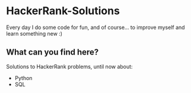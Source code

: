 # HackerRank-Solutions

Every day I do some code for fun, and of course... to improve myself and learn something new :)

## What can you find here?

Solutions to HackerRank problems, until now about:

+ Python
+ SQL

